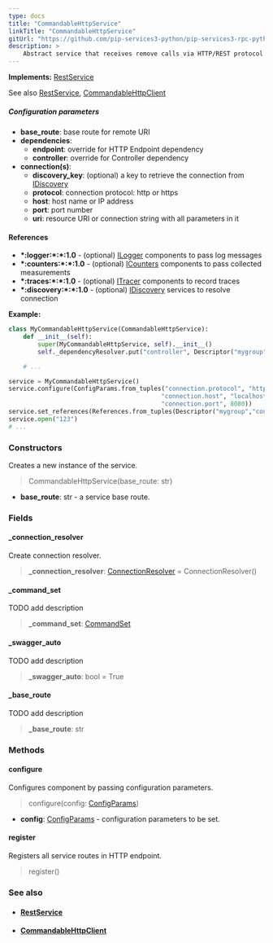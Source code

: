 ```yaml
---
type: docs
title: "CommandableHttpService"
linkTitle: "CommandableHttpService"
gitUrl: "https://github.com/pip-services3-python/pip-services3-rpc-python"
description: >
    Abstract service that receives remove calls via HTTP/REST protocol to operations automatically generated for commands defined in ICommandable components. Each command is exposed as POST operation that receives all parameters in body object. Commandable services require only 3 lines of code to implement a robust external HTTP-based remote interface.
---
```


**Implements:** [RestService](../rest_service)

See also [RestService](../rest_service), [CommandableHttpClient](../../clients/commandable_http_client)


##### Configuration parameters

- **base_route**:              base route for remote URI
- **dependencies**:
    - **endpoint**:              override for HTTP Endpoint dependency
    - **controller**:            override for Controller dependency
- **connection(s)**:           
    - **discovery_key**:         (optional) a key to retrieve the connection from [IDiscovery](../../../components/connect/idiscovery)
    - **protocol**:              connection protocol: http or https
    - **host**:                  host name or IP address
    - **port**:                  port number
    - **uri**:                   resource URI or connection string with all parameters in it


#### References

- **\*:logger:\*:\*:1.0** - (optional) [ILogger](../../../components/log/ilogger) components to pass log messages
- **\*:counters:\*:\*:1.0** - (optional) [ICounters](../../../components/count/icounters) components to pass collected measurements
- **\*:traces:\*:\*:1.0** - (optional) [ITracer](../../../components/trace/itracer) components to record traces
- **\*:discovery:\*:\*:1.0** - (optional) [IDiscovery](../../../components/connect/idiscovery) services to resolve connection



**Example:**

```python
class MyCommandableHttpService(CommandableHttpService):
    def __init__(self):
        super(MyCommandableHttpService, self).__init__()
        self._dependencyResolver.put("controller", Descriptor("mygroup","controller","*","*","1.0"))

    # ...

service = MyCommandableHttpService()
service.configure(ConfigParams.from_tuples("connection.protocol", "http",
                                          "connection.host", "localhost",
                                          "connection.port", 8080))
service.set_references(References.from_tuples(Descriptor("mygroup","controller","default","default","1.0"), controller))
service.open("123")
# ...
```

### Constructors
Creates a new instance of the service.

>  CommandableHttpService(base_route: str)

- **base_route**: str - a service base route.


### Fields

<span class="hide-title-link">

#### _connection_resolver
Create connection resolver.
> **_connection_resolver**: [ConnectionResolver](../../../components/connect/connection_resolver) = ConnectionResolver()

#### _command_set
TODO add description
> **_command_set**: [CommandSet](../../../commons/commands/command_set)

#### _swagger_auto
TODO add description
> **_swagger_auto**: bool = True

#### _base_route
TODO add description
> **_base_route**: str

</span>


### Methods

#### configure
Configures component by passing configuration parameters.

> configure(config: [ConfigParams](../../../commons/config/config_params))

- **config**: [ConfigParams](../../../commons/config/config_params) - configuration parameters to be set.


#### register
Registers all service routes in HTTP endpoint.

> register()




### See also
- #### [RestService](../rest_service)
- #### [CommandableHttpClient](../../clients/commandable_http_client)
